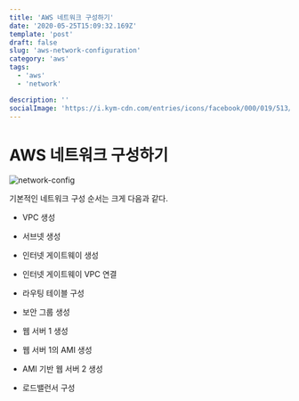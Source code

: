 ```yaml
---
title: 'AWS 네트워크 구성하기'
date: '2020-05-25T15:09:32.169Z'
template: 'post'
draft: false
slug: 'aws-network-configuration'
category: 'aws'
tags:
  - 'aws'
  - 'network'

description: ''
socialImage: 'https://i.kym-cdn.com/entries/icons/facebook/000/019/513/til.jpg'
---
```


# AWS 네트워크 구성하기

![network-config](/Users/seungjune/blog/DanSJKim.github.io/static/media/network-config.png)

기본적인 네트워크 구성 순서는 크게 다음과 같다.

- VPC 생성

- 서브넷 생성

- 인터넷 게이트웨이 생성

- 인터넷 게이트웨이 VPC 연결

- 라우팅 테이블 구성

- 보안 그룹 생성

- 웹 서버 1 생성

- 웹 서버 1의 AMI 생성

- AMI 기반 웹 서버 2 생성

- 로드밸런서 구성